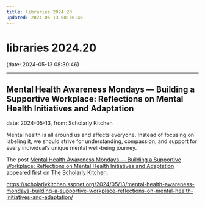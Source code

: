 ```yaml
---
title: libraries 2024.20
updated: 2024-05-13 08:30:46
---
```


# libraries 2024.20

(date: 2024-05-13 08:30:46)

---

## Mental Health Awareness Mondays — Building a Supportive Workplace: Reflections on Mental Health Initiatives and Adaptation

date: 2024-05-13, from: Scholarly Kitchen

<p>Mental health is all around us and affects everyone. Instead of focusing on labeling it, we should strive for understanding, compassion, and support for every individual’s unique mental well-being journey.</p>
<p>The post <a href="https://scholarlykitchen.sspnet.org/2024/05/13/mental-health-awareness-mondays-building-a-supportive-workplace-reflections-on-mental-health-initiatives-and-adaptation/">Mental Health Awareness Mondays &#8212; Building a Supportive Workplace: Reflections on Mental Health Initiatives and Adaptation</a> appeared first on <a href="https://scholarlykitchen.sspnet.org">The Scholarly Kitchen</a>.</p>
 

<https://scholarlykitchen.sspnet.org/2024/05/13/mental-health-awareness-mondays-building-a-supportive-workplace-reflections-on-mental-health-initiatives-and-adaptation/>


